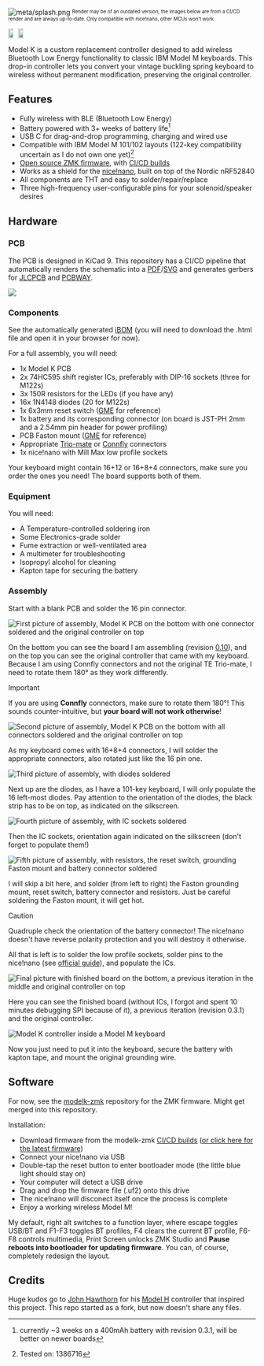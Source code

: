 ![meta/splash.png](meta/splash.png)
<sup><sub>Render may be of an outdated version, the images below are from a CI/CD render and are always up-to-date. Only compatible with nice!nano, other MCUs won't work</sub></sup>
<div style="display: inline-flex; flex-direction: row; align-content: space-around; justify-content: space-evenly;">
  <img src="https://github.com/3top1a/modelk/blob/pcb-artifacts/pcb/autogen/top.png" width="49%" />
  <img src="https://github.com/3top1a/modelk/blob/pcb-artifacts/pcb/autogen/bottom.png" width="49%" />
</div>

Model K is a custom replacement controller designed to add wireless Bluetooth Low Energy functionality to classic IBM Model M keyboards. This drop-in controller lets you convert your vintage buckling spring keyboard to wireless without permanent modification, preserving the original controller.


## Features

<!-- TODO Supported keyboards, M122 not tested yet -->
- Fully wireless with BLE (Bluetooth Low Energy)
- Battery powered with 3+ weeks of battery life[^batery]
- USB C for drag-and-drop programming, charging and wired use
- Compatible with IBM Model M 101/102 layouts (122-key compatibility uncertain as I do not own one yet)[^models]
- [Open source ZMK firmware](https://github.com/3top1a/modelk-zmk), with [CI/CD builds](https://github.com/3top1a/modelk-zmk/actions/workflows/build.yml)
- Works as a shield for the [nice!nano](https://nicekeyboards.com/nice-nano), built on top of the Nordic nRF52840
- All components are THT and easy to solder/repair/replace
- Three high-frequency user-configurable pins for your solenoid/speaker desires


## Hardware

### PCB

The PCB is designed in KiCad 9. This repository has a CI/CD pipeline that automatically renders the schematic into a [PDF](https://github.com/3top1a/modelk/blob/pcb-artifacts/pcb/autogen/modelk-schematic.pdf)/[SVG](https://github.com/3top1a/modelk/blob/pcb-artifacts/pcb/autogen/modelk-schematic.svg) and generates gerbers for [JLCPCB](https://github.com/3top1a/modelk/blob/pcb-artifacts/pcb/autogen/jlcpcb.zip) and [PCBWAY](https://github.com/3top1a/modelk/blob/pcb-artifacts/pcb/autogen/pcbway.zip).

<img src="https://github.com/3top1a/modelk/blob/pcb-artifacts/pcb/autogen/top.png">

### Components

See the automatically generated [iBOM](https://github.com/3top1a/modelk/blob/pcb-artifacts/pcb/autogen/ibom.html) (you will need to download the .html file and open it in your browser for now).

For a full assembly, you will need:
- 1x Model K PCB
- 2x 74HC595 shift register ICs, preferably with DIP-16 sockets (three for M122s)
- 3x 150R resistors for the LEDs (if you have any)
- 16x 1N4148 diodes (20 for M122s)
- 1x 6x3mm reset switch ([GME](https://www.gmelectronic.com/v/1500827/kls-ts3601-43-180-microswitch) for reference)
- 1x battery and its corresponding connector (on board is JST-PH 2mm and a 2.54mm pin header for power profiling)
- PCB Faston mount ([GME](https://www.gmelectronic.com/v/1500147/dj6116-63x08-faston-do-dps-63mm) for reference)
- Appropriate [Trio-mate](https://www.te.com/en/product-6-520415-6.html) or [Connfly](https://www.tme.eu/cz/details/ds1020-16st1d/konektory-ffc-fpc-raster-2-54mm/connfly/) connectors
- 1x nice!nano with Mill Max low profile sockets

Your keyboard might contain 16+12 or 16+8+4 connectors, make sure you order the ones you need! The board supports both of them.

### Equipment

You will need:

- A Temperature-controlled soldering iron
- Some Electronics-grade solder
- Fume extraction or well-ventilated area
- A multimeter for troubleshooting
- Isopropyl alcohol for cleaning
- Kapton tape for securing the battery

### Assembly

Start with a blank PCB and solder the 16 pin connector.

![First picture of assembly, Model K PCB on the bottom with one connector soldered and the original controller on top](meta/assembly1.webp)

On the bottom you can see the board I am assembling (revision [0.10](https://github.com/3top1a/modelk/tree/0.10)), and on the top you can see the original controller that came with my keyboard. Because I am using Connfly connectors and not the original TE Trio-mate, I need to rotate them 180° as they work differently.

> [!IMPORTANT]
> If you are using **Connfly** connectors, make sure to rotate them 180°! This sounds counter-intuitive, but **your board will not work otherwise**!

![Second picture of assembly, Model K PCB on the bottom with all connectors soldered and the original controller on top](meta/assembly2.webp)

As my keyboard comes with 16+8+4 connectors, I will solder the appropriate connectors, also rotated just like the 16 pin one.

![Third picture of assembly, with diodes soldered](meta/assembly3.webp)

Next up are the diodes, as I have a 101-key keyboard, I will only populate the 16 left-most diodes. Pay attention to the orientation of the diodes, the black strip has to be on top, as indicated on the silkscreen.

![Fourth picture of assembly, with IC sockets soldered](meta/assembly4.webp)

Then the IC sockets, orientation again indicated on the silkscreen (don't forget to populate them!)

![Fifth picture of assembly, with resistors, the reset switch, grounding Faston mount and battery connector soldered](meta/assembly5.webp)

I will skip a bit here, and solder (from left to right) the Faston grounding mount, reset switch, battery connector and resistors. Just be careful soldering the Faston mount, it will get hot.

> [!CAUTION]
> Quadruple check the orientation of the battery connector! The nice!nano doesn't have reverse polarity protection and you will destroy it otherwise.

All that is left is to solder the low profile sockets, solder pins to the nice!nano (see  [official guide](https://nicekeyboards.com/docs/nice-nano/getting-started#socketing-the-nicenano)), and populate the ICs.

![Final picture with finished board on the bottom, a previous iteration in the middle and original controller on top](meta/assembly6.webp)

Here you can see the finished board (without ICs, I forgot and spent 10 minutes debugging SPI because of it), a previous iteration (revision 0.3.1) and the original controller.

![Model K controller inside a Model M keyboard](meta/assembly7.webp)

Now you just need to put it into the keyboard, secure the battery with kapton tape, and mount the original grounding wire.


## Software

For now, see the [modelk-zmk](https://github.com/3top1a/modelk-zmk) repository for the ZMK firmware. Might get merged into this repository.

Installation:

- Download firmware from the modelk-zmk [CI/CD builds](https://github.com/3top1a/modelk-zmk/actions/workflows/build.yml) ([or click here for the latest firmware](https://nightly.link/3top1a/modelk-zmk/workflows/build/master/firmware.zip))
- Connect your nice!nano via USB
- Double-tap the reset button to enter bootloader mode (the little blue light should stay on)
- Your computer will detect a USB drive
- Drag and drop the firmware file (.uf2) onto this drive
- The nice!nano will disconect itself once the process is complete
- Enjoy a working wireless Model M!

My default, right alt switches to a function layer, where escape toggles USB/BT and F1-F3 toggles BT profiles, F4 clears the current BT profile, F6-F8 controls multimedia, Print Screen unlocks ZMK Studio and **Pause reboots into bootloader for updating firmware**.
You can, of course, completely redesign the layout.

## Credits

Huge kudos go to [John Hawthorn](https://www.johnhawthorn.com/) for his [Model H](https://modelh.club/) controller that inspired this project. This repo started as a fork, but now doesn't share any files.

[^batery]: currently ~3 weeks on a 400mAh battery with revision 0.3.1, will be better on newer boards

[^models]: Tested on: 1386716
